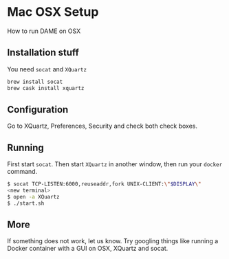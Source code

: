 # Mac OSX Setup

How to run DAME on OSX

## Installation stuff

You need `socat` and `XQuartz`

```sh
brew install socat
brew cask install xquartz
```


## Configuration

Go to XQuartz, Preferences, Security and check both check boxes.


## Running

First start `socat`. Then start `XQuartz` in another window, then run your `docker` command.

```sh
$ socat TCP-LISTEN:6000,reuseaddr,fork UNIX-CLIENT:\"$DISPLAY\"
<new terminal>
$ open -a XQuartz
$ ./start.sh
```


## More

If something does not work, let us know. Try googling things like running a Docker container with a GUI on OSX, XQuartz and socat.

